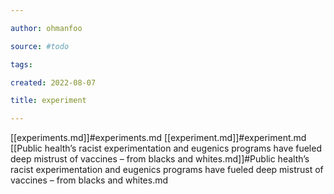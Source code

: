 ```yaml
---

author: ohmanfoo

source: #todo

tags: 

created: 2022-08-07

title: experiment

---
```

[[experiments.md]]#experiments.md
[[experiment.md]]#experiment.md
[[Public health’s racist experimentation and eugenics programs have fueled deep mistrust of vaccines – from blacks and whites.md]]#Public health’s racist experimentation and eugenics programs have fueled deep mistrust of vaccines – from blacks and whites.md